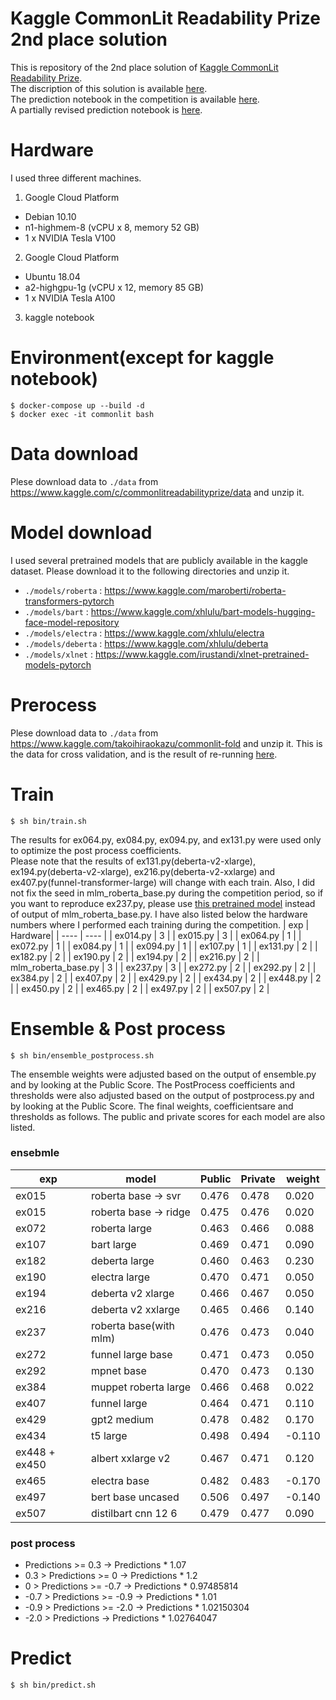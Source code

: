 # Kaggle CommonLit Readability Prize 2nd place solution

This is repository of the 2nd place solution of [Kaggle CommonLit Readability Prize](https://www.kaggle.com/c/commonlitreadabilityprize).  
The discription of this solution is available [here](https://www.kaggle.com/c/commonlitreadabilityprize/discussion/258328).  
The prediction notebook in the competition is available [here](https://www.kaggle.com/takoihiraokazu/lb-ensemble-add-electra-base-bert-base2-t5-diba2).  
A partially revised prediction notebook is [here](https://www.kaggle.com/takoihiraokazu/final-sub1).

# Hardware
I used three different machines.

1. Google Cloud Platform
- Debian 10.10
- n1-highmem-8 (vCPU x 8, memory 52 GB)
- 1 x NVIDIA Tesla V100

2.  Google Cloud Platform
- Ubuntu 18.04
- a2-highgpu-1g (vCPU x 12, memory 85 GB)
- 1 x NVIDIA Tesla A100

3. kaggle notebook

# Environment(except for kaggle notebook)
```
$ docker-compose up --build -d
$ docker exec -it commonlit bash
```

# Data download
Plese download data to `./data` from https://www.kaggle.com/c/commonlitreadabilityprize/data and unzip it.

# Model download
I used several pretrained models that are publicly available in the kaggle dataset. Please download it to the following directories and unzip it.
 - `./models/roberta` : https://www.kaggle.com/maroberti/roberta-transformers-pytorch
 - `./models/bart` : https://www.kaggle.com/xhlulu/bart-models-hugging-face-model-repository
 - `./models/electra` : https://www.kaggle.com/xhlulu/electra 
 - `./models/deberta` : https://www.kaggle.com/xhlulu/deberta
 - `./models/xlnet` : https://www.kaggle.com/irustandi/xlnet-pretrained-models-pytorch

 # Prerocess
Plese download data to `./data` from https://www.kaggle.com/takoihiraokazu/commonlit-fold and unzip it. This is the data for cross validation, and is the result of re-running [here](https://www.kaggle.com/abhishek/step-1-create-folds).


 # Train
 `$ sh bin/train.sh` 
 
 The results for ex064.py, ex084.py, ex094.py, and ex131.py were used only to optimize the post process coefficients. </br>
 Please note that the results of ex131.py(deberta-v2-xlarge), ex194.py(deberta-v2-xlarge), ex216.py(deberta-v2-xxlarge) and ex407.py(funnel-transformer-large) will change with each train. Also, I did not fix the seed in mlm_roberta_base.py during the competition period, so if you want to reproduce ex237.py, please use  [this pretrained model](https://www.kaggle.com/takoihiraokazu/clrp-roberta-base-mlm) instead of output of mlm_roberta_base.py. I have also listed below the hardware numbers where I performed each training during the competition.
| exp | Hardware|
| ---- | ---- | 
| ex014.py | 3 | 
| ex015.py | 3 | 
| ex064.py | 1 |
| ex072.py | 1 |
| ex084.py | 1 |
| ex094.py | 1 |
| ex107.py | 1 |
| ex131.py | 2 |
| ex182.py | 2 |
| ex190.py | 2 |
| ex194.py | 2 |
| ex216.py | 2 |
| mlm_roberta_base.py | 3 | 
| ex237.py | 3 |
| ex272.py | 2 |
| ex292.py | 2 |
| ex384.py | 2 |
| ex407.py | 2 |
| ex429.py | 2 |
| ex434.py | 2 |
| ex448.py | 2 |
| ex450.py | 2 |
| ex465.py | 2 |
| ex497.py | 2 |
| ex507.py | 2 |

# Ensemble & Post process
`$ sh bin/ensemble_postprocess.sh` 

The ensemble weights were adjusted based on the output of ensemble.py and by looking at the Public Score.
The PostProcess coefficients and thresholds were also adjusted based on the output of postprocess.py and by looking at the Public Score.
The final weights, coefficientsare and thresholds as follows. The public and private scores for each model are also listed.
### ensebmle
| exp | model| Public| Private| weight |
| ---- | ---- | ---- | ---- |---- |
| ex015 | roberta base -> svr |0.476 |0.478 | 0.020 |
| ex015 | roberta base -> ridge |0.475 |0.476 | 0.020 |
| ex072 | roberta large| 0.463| 0.466| 0.088|
| ex107 | bart large | 0.469| 0.471| 0.090|
| ex182 | deberta large | 0.460| 0.463| 0.230|
| ex190 | electra large | 0.470| 0.471| 0.050|
| ex194 | deberta v2 xlarge | 0.466 | 0.467| 0.050|
| ex216 | deberta v2 xxlarge | 0.465| 0.466| 0.140|
| ex237 | roberta base(with mlm) | 0.476| 0.473| 0.040|
| ex272 | funnel large base | 0.471| 0.473| 0.050|
| ex292 | mpnet base | 0.470| 0.473| 0.130|
| ex384 | muppet roberta large | 0.466| 0.468| 0.022|
| ex407 | funnel large | 0.464| 0.471| 0.110|
| ex429 | gpt2 medium | 0.478| 0.482| 0.170|
| ex434 | t5 large | 0.498| 0.494| -0.110|
| ex448 + ex450 | albert xxlarge v2 | 0.467| 0.471| 0.120|
| ex465 | electra base | 0.482| 0.483| -0.170|
| ex497 | bert base uncased | 0.506| 0.497| -0.140|
| ex507 | distilbart cnn 12 6 | 0.479| 0.477| 0.090|
### post process
-	Predictions >= 0.3 -> Predictions * 1.07
-	0.3 > Predictions >= 0 -> Predictions * 1.2
-	0 > Predictions >= -0.7 -> Predictions * 0.97485814
-	-0.7 > Predictions >= -0.9 -> Predictions * 1.01
-	-0.9 > Predictions >= -2.0 -> Predictions * 1.02150304
-	-2.0 > Predictions -> Predictions * 1.02764047

# Predict
`$ sh bin/predict.sh`
